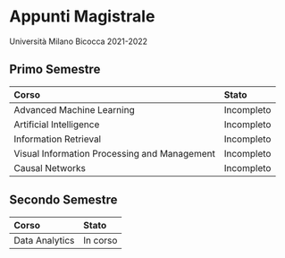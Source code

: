 # Appunti Magistrale

Università Milano Bicocca 2021-2022

## Primo Semestre

| Corso | Stato |
|:------|:------|
|Advanced Machine Learning|Incompleto|
|Artificial Intelligence|Incompleto|
|Information Retrieval|Incompleto|
|Visual Information Processing and Management|Incompleto|
|Causal Networks|Incompleto|

## Secondo Semestre

| Corso | Stato |
|:------|:------|
|Data Analytics|In corso|

